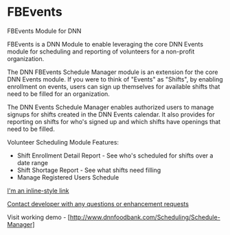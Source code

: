 # FBEvents
FBEvents Module for DNN

FBEvents is a DNN Module to enable leveraging the core DNN Events module for scheduling and reporting of volunteers for a non-profit organization.

The DNN FBEvents Schedule Manager module is an extension for the core DNN Events module. If you were to think of "Events" as "Shifts", by enabling enrollment on events, users can sign up themselves for available shifts that need to be filled for an organization.

The DNN Events Schedule Manager enables authorized users to manage signups for shifts created in the DNN Events calendar. It also provides for reporting on shifts for who's signed up and which shifts have openings that need to be filled.

Volunteer Scheduling Module Features:

  - Shift Enrollment Detail Report - See who's scheduled for shifts over a date range
  - Shift Shortage Report - See what shifts need filling
  - Manage Registered Users Schedule

  [I'm an inline-style link](https://www.google.com)

  [Contact developer with any questions or enhancement requests](https://www.gibs.com/Contact)

  Visit working demo - [http://www.dnnfoodbank.com/Scheduling/Schedule-Manager]
